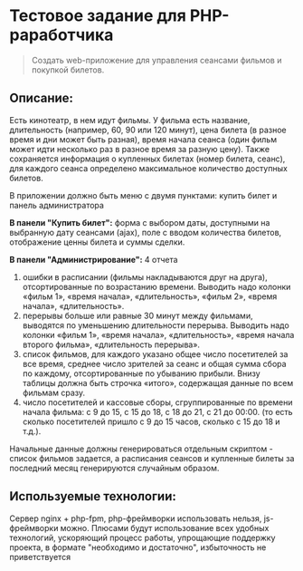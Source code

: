 # Тестовое задание для PHP-раработчика

> Создать web-приложение для управления сеансами фильмов и покупкой билетов.

## Описание:

Есть кинотеатр, в нем идут фильмы. У фильма есть название, длительность (например, 60, 90 или 120 минут), цена билета (в разное время и дни может быть разная), время начала сеанса (один фильм может идти несколько раз в разное время за разную цену). Также сохраняется информация о купленных билетах (номер билета, сеанс), для каждого сеанса определено максимальное количество доступных билетов.

В приложении должно быть меню с двумя пунктами: купить билет и панель администратора

**В панели "Купить билет":** форма с выбором даты, доступными на выбранную дату сеансами (ajax), поле с вводом количества билетов, отображение ценны билета и суммы сделки. 

**В панели "Администрирование":** 4 отчета
1. ошибки в расписании (фильмы накладываются друг на друга), отсортированные по возрастанию времени. Выводить надо колонки «фильм 1», «время начала», «длительность», «фильм 2», «время начала», «длительность».
2. перерывы больше или равные 30 минут между фильмами, выводятся по уменьшению длительности перерыва. Выводить надо колонки «фильм 1», «время начала», «длительность», «время начала второго фильма», «длительность перерыва».
3. список фильмов, для каждого указано общее число посетителей за все время, среднее число зрителей за сеанс и общая сумма сбора по каждому, отсортированные по убыванию прибыли. Внизу таблицы должна быть строчка «итого», содержащая данные по всем фильмам сразу.
4. число посетителей и кассовые сборы, сгруппированные по времени начала фильма: с 9 до 15, с 15 до 18, с 18 до 21, с 21 до 00:00. (то есть сколько посетителей пришло с 9 до 15 часов, сколько с 15 до 18 и т.д.).

Начальные данные должны генерироваться отдельным скриптом - список фильмов задается, а расписания сеансов и купленные билеты за последний месяц генерируются случайным образом.

## Используемые технологии:
Сервер nginx + php-fpm, php-фреймворки использовать нельзя, js-фреймворки можно. 
Плюсами будут использование всех удобных технологий, ускоряющий процесс работы, упрощающие поддержку проекта, в формате "необходимо и достаточно", избыточность не приветствуется

